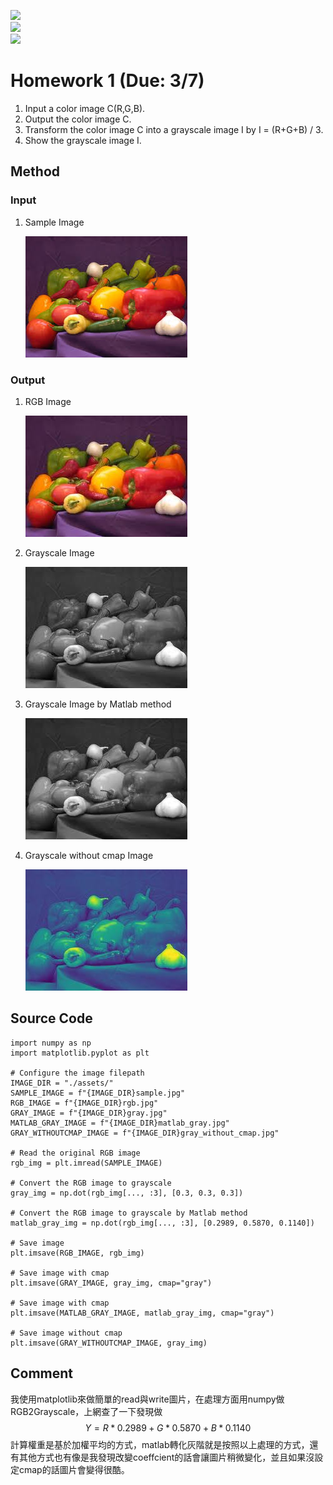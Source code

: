 ![](https://img.shields.io/badge/Name-林昕鋭-blue?logo=bitcoin)  
![](https://img.shields.io/badge/ID-41047035S-blue?logo=bitcoin)  
![](https://img.shields.io/badge/Date-2024/03/02-blue?logo=bitcoin)  


# Homework 1 (Due: 3/7)
1. Input a color image C(R,G,B).
2. Output the color image C.
3. Transform the color image C into a grayscale image I by I = (R+G+B) / 3.
4. Show the grayscale image I.

## Method

### Input
1. Sample Image

    ![](./assets/sample.jpg)

### Output

1. RGB Image
    
    ![](./assets/rgb.jpg)

2. Grayscale Image
    
    ![](./assets/gray.jpg)

3. Grayscale Image by Matlab method
    
    ![](./assets/matlab_gray.jpg)


4. Grayscale without cmap Image
    
    ![](./assets/gray_without_cmap.jpg)

## Source Code

```python3
import numpy as np
import matplotlib.pyplot as plt

# Configure the image filepath
IMAGE_DIR = "./assets/"
SAMPLE_IMAGE = f"{IMAGE_DIR}sample.jpg"
RGB_IMAGE = f"{IMAGE_DIR}rgb.jpg"
GRAY_IMAGE = f"{IMAGE_DIR}gray.jpg"
MATLAB_GRAY_IMAGE = f"{IMAGE_DIR}matlab_gray.jpg"
GRAY_WITHOUTCMAP_IMAGE = f"{IMAGE_DIR}gray_without_cmap.jpg"

# Read the original RGB image
rgb_img = plt.imread(SAMPLE_IMAGE)

# Convert the RGB image to grayscale
gray_img = np.dot(rgb_img[..., :3], [0.3, 0.3, 0.3])

# Convert the RGB image to grayscale by Matlab method
matlab_gray_img = np.dot(rgb_img[..., :3], [0.2989, 0.5870, 0.1140])

# Save image
plt.imsave(RGB_IMAGE, rgb_img)

# Save image with cmap
plt.imsave(GRAY_IMAGE, gray_img, cmap="gray")

# Save image with cmap
plt.imsave(MATLAB_GRAY_IMAGE, matlab_gray_img, cmap="gray")

# Save image without cmap
plt.imsave(GRAY_WITHOUTCMAP_IMAGE, gray_img)
```

## Comment
我使用matplotlib來做簡單的read與write圖片，在處理方面用numpy做RGB2Grayscale，上網查了一下發現做
$$ Y = R * 0.2989 + G * 0.5870 + B * 0.1140 $$ 
計算權重是基於加權平均的方式，matlab轉化灰階就是按照以上處理的方式，還有其他方式也有像是我發現改變coeffcient的話會讓圖片稍微變化，並且如果沒設定cmap的話圖片會變得很酷。
